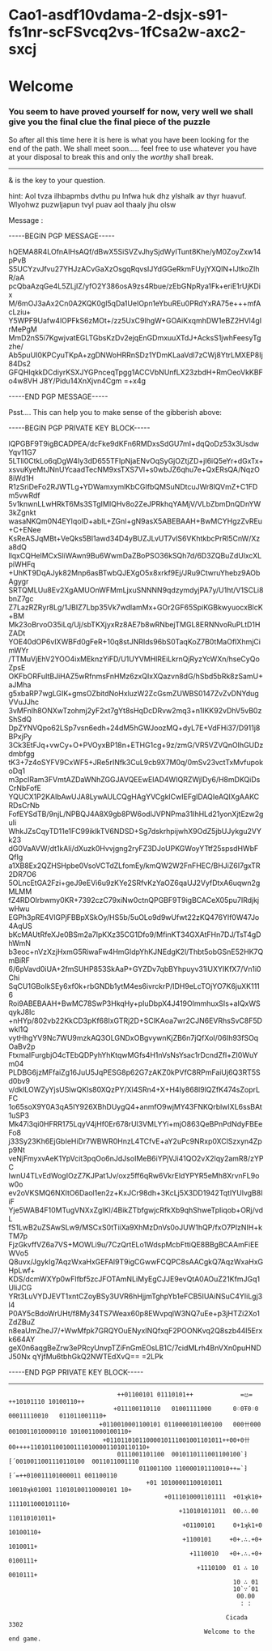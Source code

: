 # Cao1-asdf10vdama-2-dsjx-s91-fs1nr-scFSvcq2vs-1fCsa2w-axc2-sxcj

# Welcome 

### You seem to have proved yourself for now, very well we shall give you the final clue the final piece of the puzzle

So after all this time here it is here is what you have been looking for the end of the path.
We shall meet soon.....
feel free to use whatever you have at your disposal to break this and only the *worthy* shall break.

------------------------------------------------------------------------------------------------------------------------------------------

& is the key to your question.

hint: Aol tvza ilhbapmbs dvthu pu lnfwa huk dhz ylshalk av thyr huavuf.
Wlyohwz puzwljapun tvyl puav aol thaaly jhu olsw

<!--- Aol whzzwoyhzl mvy aol tlzzhnl pz J1J4K4$23[3302] --->
  

Message :


-----BEGIN PGP MESSAGE-----  


hQEMA8R4LOfnAIHsAQf/dBwX5SiSVZvJhySjdWyITunt8Khe/yM0ZoyZxw14pPvB
S5UCYzvJfvu27YHJzACvGaXzOsgqRqvsIJYdGGeRkmFUyjYXQlN+lJtkoZIhR/aA
pcQbaAzqGe4L5ZLjIZ/yfO2Y386osA9zs4Rbue/zEbGNpRya1Fk+eriE1rUjKDix
M/6mOJ3aAx2Cn0A2KQK0gl5qDa1UeIOpn1eYbuREu0PRdYxRA75e+++mfAcLziu+
Y5WPF9Uafw4lOPFkS6zMOt+/zz5UxC9lhgW+GOAiKxqmhDW1eBZ2HVl4gIrMePgM
MmD2nS5i7KgwjvatEGLTGbsKzDv2ejqEnGDmxuuXTdJ+AcksS1jwhFeesyTgzhe/
Ab5puUI0KPCyuTKpA+zgDNWoHRRnSDz1YDmKLaaVdl7zCWj8YtrLMXEP8Ij84Ds2
GFQHIqkkDCdiyrKSXJYGPnceqTpgg1ACCVbNUnfLX23zbdH+RmOeoVkKBFo4w8VH
J8Y/Pidu14XnXjvn4Cgm
=+x4g

-----END PGP MESSAGE-----






Psst.... 
This can help you to make sense of the gibberish above:

-----BEGIN PGP PRIVATE KEY BLOCK-----


lQPGBF9T9igBCADPEA/dcFke9dKFn6RMDxsSdGU7mI+dqQoDz53x3UsdwYqv11G7
5LTli0CtkLo6qDgW4Iy3dD655TFIpNjaENvOqSyGjOZtjZD+jI6iQ5eYr+dGxTx+
xsvuKyeMtJNnUYcaadTecNM9xsTXS7Vl+s0wbJZ6qhu7e+QxERsQA/NqzO8iWd1H
R1zSriDeFo2RJWTLg+YDWamxymlKbCGIfbQMSuNDtcuJWr8lQVmZ+C1FDm5vwRdf
5v1knwnLLwHRkT6Ms3STgIMIQHv8o2ZeJPRkhqYAMjV/VLbZbmDnQDnYW3kZgnkt
wasaNKQm0N4EYIqoID+ablL+ZGnl+gN9asX5ABEBAAH+BwMCYHgzZvREu+C+ENee
KsReASJqMBt+VeQks5BI1awd34D4yBUZJLvUT7vlS6VKhtkbcPrRl5CnW/Xza8dQ
llqxCQHelMCxSliWAwn9Bu6WwmDaZBoPSO36kSQh7d/6D3ZQBuZdUlxcXLpiWHFq
+UhKT9DqAJyk82Mnp6asBTwbQJEXgO5x8xrkf9Ej/JRu9CtwruYhebz9AObAgygr
SRTQMLUu8Ev2XgAMUOnWFMmLjxuSNNNN9qdzymdyjPA7y/U1ht/V1SCLi8bnZ7gc
Z7LazRZRyr8Lg/1JBIZ7Lbp35Vk7wdlamMx+GOr2GF65SpiKGBkwyuocxBlcK+BM
Mk23oBrvoO35iLq/Uj/sbTKXjyxRz8AE7b8wRNbejTMGL8ERNNvoRuPLtD1HZADt
YOE40dOP6vIXWBFd0gFeR+10q8stJNRIds96bS0TaqKoZ7B0tMaOfIXhmjCimWYr
/TTMuVjEhV2YOO4ixMEknzYiFD/U1UYVMHlREiLkrnQjRyzYcWXn/hseCyQoZpsE
OKFbORFuItBJiHAZ5wRfnmsFnHMz6zxQIxXQazvn8dG/hSbd5bRk8zSamU+aJMha
g5xbaRP7wgLGIK+gmsOZbitdNoHxluzW2ZcGsmZUWBS0147ZvZvDNYdugVVuJJhc
3vMFnlh8ONXwTzohmj2yF2xt7gYt8sHqDcDRvw2mq3+n1IKK92vDhV5vB0zShSdQ
DpZYNVQpo62LSp7vsn6edh+24dM5hGWJoozMQ+dyL7E+VdFHi37/D911j8BPxjPy
3Ck3EtFJq+vwCy+O+PVOyxBP18n+ETHG1cg+9z/zmG/VR5VZVQnOIhGUDzdmbfgg
tK3+7z4oSYFV9CxWF5+JRe5rINfk3CuL9cb9X7M0q/0mSv23vctTxMvfupokoDq1
m3pcIRam3FVmtAZDaWNhZGGJAVQEEwEIAD4WIQRZWjlDy6/H8mDKQiDsCrNbFofE
YQUCX1P2KAIbAwUJA8LywAULCQgHAgYVCgkICwIEFgIDAQIeAQIXgAAKCRDsCrNb
FofEYSdTB/9njL/NPBQJ4A8X9gb8PW6odlJVPNPma31IhHLd21yonXjtEzw2guIi
WhkJZsCqyTD11e1FC99iklkTV6NDSD+Sg7dskrhpijwhX9OdZ5jbUJykgu2VYk23
dG0VaAVW/dt1kAli/dXuzk0Hvvjgng2ryFZ3DJoUPKGWoyYTtf25spsdHWbFQfIg
a1XB8Ex2QZHSHpbe0VsoVCTdZLfomEy/kmQW2W2FnFHEC/BHJiZ6I7gxTR2DR7O6
5OLncEtGA2Fzi+geJ9eEVi6u9zKYe2SRfvKzYaOZ6qaUJ2VyfDtxA6uqwn2gMLMM
fZ4RDOIrbwmy0KR+7392czC79xiNw0ctnQPGBF9T9igBCACeX05pu7IRdjkjwHwu
EGPh3pRE4VlGPjFBBpXSkOy/HS5b/5uOLo9d9wUfwt22zKQ476Ylf0W47Jo4AqUS
bKcMAUtRfeXJe0BSm2a7lpKXz35CG1Dfo9/MfinKT34GXAtFHn7DJ/TsT4gDhWmN
b3eoc+nVzXzjHxmG5RiwaFw4HmGldpYhKJNEdgK2l/Thbt5obGSnE52HK7QmBiRF
6/6pVavd0iUA+2fmSUHP853SkAaP+GYZDv7qbBYhpuyv31iUXYIKfX7/Vn1i0Chi
SqCU1GBolkSEy6xf0k+rbGNDb1ytM4es6ivrckrP/IDH9eLcTOjYO7K6juXK1116
Roi9ABEBAAH+BwMC78SwP3HkqHy+pIuDbpX4J419OlmmhuxSIs+aIQxWSqykJ8Ic
+nHYp/802vb22KkCD3pKf68IxGTRj2D+SClKAoa7wr2CJN6EVRhsSvC8F5Dwkl1Q
vytHhgYV9Nc7WU9mzkAQ3OLGNDxOBgvywnKjZB6n7jQfXoI/06Ih93fSOqOaBv2p
FtxmaIFurgbjO4cTEbQDPyhYhKtqwMGfs4H1nVsNsYsac1rDcndZfl+ZI0WuYm04
PLDBG6jzMFfaiZg16JuU5JqPESG8p62G7zAKZ0kPVfC8RPmFaiUj6Q3RT5Sd0bv9
v/dklLOWZyYjsUSlwQKIs80XQzPY/Xl4SRn4+X+H4Iy868l9lQZfK474sZoprLFC
1o65soX9Y0A3qA5IY926XBhDUygQ4+anmfO9wjMY43FNKQrblwIXL6ssBAt1uSP3
Mk47i3qi0HFRR175LqyV4jHf0Er678rUl3VMLYYi+mjO863QeBPnPdNdyFBEeFo8
j33Sy23Kh6EjGbIeHiDr7WBWR0HnzL4TCfvE+aY2uPc9NRxp0XClSzxyn4Zpp9Nt
veNjFmyxvAeK1YpVcit3pqOo6nJdJsoIMeB6iYPjVJi41QO2vX2lqy2amR8/zYPC
IwnU4TLvEdWogIOzZ7KJPat1Jv/oxz5ff6qRw6VkrEldYPYR5eMh8XrvnFL9ow0o
ev2oVKSMQ6NXItO6Daol1en2z+KxJCr98dh+3KcLj5X3DD1942TqtIYUlvgB8liF
Yje5WAB4F10MTugVNXxZgIKl/4BikZTbfgwjcRfkXb9qhShweTpIiqob+ORj/vdL
fS1LwB2uZSAwSLw9/MSCxS0tTiiXa9XhMzDnVs0oJUW1hQP/fxO7PIzNIH+kTM7p
FjzGkvffVZ6a7VS+MOWLi9u/7CzQrtELo1WdspMcbFttiQE8BBgBCAAmFiEEWVo5
Q8uvx/JgykIg7AqzWxaHxGEFAl9T9igCGwwFCQPC8sAACgkQ7AqzWxaHxGHpLwf+
KDS/dcmWXYp0wFlfbf5zcJFOTAmNLiMyEgCJJE9evQtA0AOuZ21KfmJGq1UliJCG
YRt3LuVYDJEVT1xntCZoyBSy3UVR6hHjjmTghpYb1eFCB5IUAiNSuC4YIiLgj3l4
P0AY5cBdoWrUHt/f8My34TS7Weax60p8EWvpqlW3NQ7uEe+p3jHTZi2Xo1ZdZBuZ
n8eaUmZheJ7/+WwMfpk7GRQYOuENyxINQfxqF2POONKvq2Q8szb44l5Erxk664AY
geX0n6aqgBeZrw3ePRcyUnvpTZiFnGmEOsLB1C/7cidMLrh4BnVXn0puHNDJ50Nx
qYjfMu6tbhGkQ2NWTEdXvQ==
=2LPk

-----END PGP PRIVATE KEY BLOCK-----




<!-- Jsut remove the comment lines to make it work..... --->

--------------------------------------------------------------------------------------------------------------------------------------------



                                  ++01100101 01110101++             =ඏ=             ++10101110 10100110++
                                 +011100110110   01001111000      0♢0Ŧ0♢0     00011110010   011011001110+
                             +0110010001100101 0110000101100100   000卄000   0010011010000110 1010011000100110+
                              +01101101011000010111001001101011++00+0卄00++++11010110010011101000011010110110+
                                  0111001101100  0010110111001100100`⁆⁅´0010011001110110100  0011011001110
                                        011001100 110000101110010++=`⁆⁅´=++010011101000011 001100110
                                          +01 10100001100101011 10010ʞk01001 11010100110000101 10+
                                               +0111010001101111  +01ʞk10+  1111011000101110+
                                                   +110101011011  00.∴.00  110110101011+
                                                    +01100101     0+1ʞk1+0    10100110+
                                                    +1100101     +0+.∴.+0+     1010011+
                                                      +1110010   +0+.∴.+0+   0100111+
                                                        +1110100  01 ∴ 10  0010111+
                                                                  10 ∴ 01
                                                                  10`∵´01
                                                                   00.00
                                                                    : :
                                                                    
                                                                Cicada 3302
                                                          Welcome to the end game.
                                                                                    
                                                                                  
